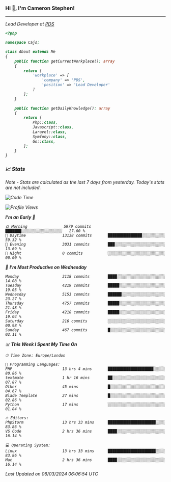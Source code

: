 ### Hi 👋, I'm Cameron Stephen!
<hr>
<p><em>Lead Developer at <a href="https://prindatasolutions.co.uk">PDS</a></p>


```php
<?php

namespace Cajs;

class About extends Me
{
    public function getCurrentWorkplace(): array
    {
        return [
            'workplace' => [
                'company' => 'PDS',
                'position' => 'Lead Developer'
            ]
        ];
    }

    public function getDailyKnowledge(): array
    {
        return [
            Php::class,
            Javascript::class,
            Laravel::class,
            Symfony::class,
            Go::class,
        ];
    }
}
```

### 📈 Stats
<p><em>Note - Stats are calculated as the last 7 days from yesterday. Today's stats are not included.</em></p>


<!--START_SECTION:waka-->
![Code Time](http://img.shields.io/badge/Code%20Time-3%2C718%20hrs%2039%20mins-blue)

![Profile Views](http://img.shields.io/badge/Profile%20Views-0-blue)

**I'm an Early 🐤** 

```text
🌞 Morning                5979 commits        ███████░░░░░░░░░░░░░░░░░░   27.00 % 
🌆 Daytime                13138 commits       ███████████████░░░░░░░░░░   59.32 % 
🌃 Evening                3031 commits        ███░░░░░░░░░░░░░░░░░░░░░░   13.69 % 
🌙 Night                  0 commits           ░░░░░░░░░░░░░░░░░░░░░░░░░   00.00 % 
```
📅 **I'm Most Productive on Wednesday** 

```text
Monday                   3118 commits        ████░░░░░░░░░░░░░░░░░░░░░   14.08 % 
Tuesday                  4219 commits        █████░░░░░░░░░░░░░░░░░░░░   19.05 % 
Wednesday                5153 commits        ██████░░░░░░░░░░░░░░░░░░░   23.27 % 
Thursday                 4757 commits        █████░░░░░░░░░░░░░░░░░░░░   21.48 % 
Friday                   4218 commits        █████░░░░░░░░░░░░░░░░░░░░   19.04 % 
Saturday                 216 commits         ░░░░░░░░░░░░░░░░░░░░░░░░░   00.98 % 
Sunday                   467 commits         █░░░░░░░░░░░░░░░░░░░░░░░░   02.11 % 
```


📊 **This Week I Spent My Time On** 

```text
🕑︎ Time Zone: Europe/London

💬 Programming Languages: 
PHP                      13 hrs 4 mins       ████████████████████░░░░░   80.86 % 
textmate                 1 hr 16 mins        ██░░░░░░░░░░░░░░░░░░░░░░░   07.87 % 
Other                    45 mins             █░░░░░░░░░░░░░░░░░░░░░░░░   04.67 % 
Blade Template           27 mins             █░░░░░░░░░░░░░░░░░░░░░░░░   02.86 % 
Python                   17 mins             ░░░░░░░░░░░░░░░░░░░░░░░░░   01.84 % 

🔥 Editors: 
PhpStorm                 13 hrs 33 mins      █████████████████████░░░░   83.86 % 
VS Code                  2 hrs 36 mins       ████░░░░░░░░░░░░░░░░░░░░░   16.14 % 

💻 Operating System: 
Linux                    13 hrs 33 mins      █████████████████████░░░░   83.86 % 
Mac                      2 hrs 36 mins       ████░░░░░░░░░░░░░░░░░░░░░   16.14 % 
```


 Last Updated on 06/03/2024 06:06:54 UTC
<!--END_SECTION:waka-->
